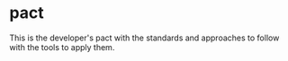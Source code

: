 # pact
This is the developer's pact with the standards and approaches to follow with the tools to apply them.
